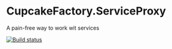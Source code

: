 # CupcakeFactory.ServiceProxy
A pain-free way to work wit services

[![Build status](https://dev.azure.com/cupcakefactory/ChasesSites/_apis/build/status/CupcakeFactory.ServiceProxy)](https://dev.azure.com/cupcakefactory/ChasesSites/_build/latest?definitionId=12)